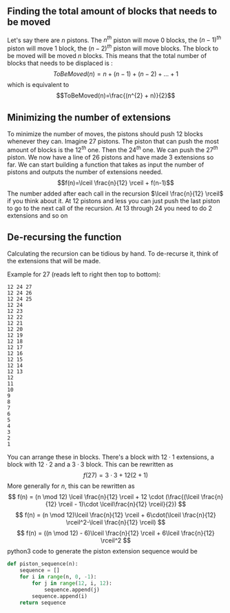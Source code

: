 ## Finding the total amount of blocks that needs to be moved

Let's say there are $n$ pistons. The $n^{th}$ piston will move $0$ blocks, the $(n-1)^{th}$ piston will move 1 block, the $(n-2)^{th}$ piston will move blocks. The block to be moved will be moved $n$ blocks. This means that the total number of blocks that needs to be displaced is : $$ToBeMoved(n)=n+(n-1)+(n-2)+ ... + 1$$
which is equivalent to $$ToBeMoved(n)=\frac{(n^{2} + n)}{2}$$
## Minimizing the number of extensions
To minimize the number of moves, the pistons should push 12 blocks whenever they can. Imagine $27$ pistons. The piston that can push the most amount of blocks is the $12^{th}$ one. Then the $24^{th}$ one. We can push the $27^{th}$ piston. We now have a line of $26$ pistons and have made $3$ extensions so far. We can start building a function that takes as input the number of pistons and outputs the number of extensions needed. $$f(n)=\lceil \frac{n}{12} \rceil + f(n-1)$$
The number added after each call in the recursion $\lceil \frac{n}{12} \rceil$ if you think about it. At $12$ pistons and less you can just push the last piston to go to the next call of the recursion. At $13$ through $24$ you need to do $2$ extensions and so on

## De-recursing the function
Calculating the recursion can be tidious by hand. To de-recurse it, think of the extensions that will be made.

Example for 27 (reads left to right then top to bottom):
```text
12 24 27
12 24 26
12 24 25
12 24
12 23
12 22
12 21
12 20
12 19
12 18
12 17
12 16
12 15
12 14
12 13
12
11
10
9
8
7
6
5
4
3
2
1
```

You can arrange these in blocks. There's a block with $12\cdot1$ extensions, a  block with $12 \cdot 2$ and a $3 \cdot 3$ block. This can be rewritten as $$f(27) = 3 \cdot 3 + 12(2 + 1)$$
More generally for $n$, this can be rewritten as 
$$ f(n) = (n \mod 12) \lceil \frac{n}{12} \rceil + 12 \cdot (\frac{(\lceil \frac{n}{12} \rceil - 1)\cdot \lceil\frac{n}{12} \rceil}{2}) $$ 
$$ f(n) = (n \mod 12)\lceil \frac{n}{12} \rceil + 6\cdot(\lceil \frac{n}{12} \rceil^2-\lceil \frac{n}{12} \rceil) $$
$$ f(n) = ((n \mod 12) - 6)\lceil \frac{n}{12} \rceil + 6\lceil \frac{n}{12} \rceil^2 $$
python3 code to generate the piston extension sequence would be 
```python
def piston_sequence(n):
	sequence = []
	for i in range(n, 0, -1):
		for j in range(12, i, 12):
			sequence.append(j)
		sequence.append(i)
	return sequence
```

